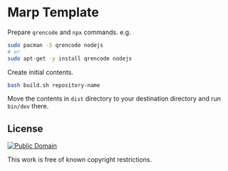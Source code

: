 # Marp Template

Prepare `qrencode` and `npx` commands. e.g.

```sh
sudo pacman -S qrencode nodejs
# or
sudo apt-get -y install qrencode nodejs
```

Create initial contents.

```sh
bash build.sh repository-name
```

Move the contents in `dist` directory to your destination directory and run `bin/dev` there.

## License

[![Public Domain](http://i.creativecommons.org/p/mark/1.0/88x31.png)](http://creativecommons.org/publicdomain/mark/1.0/ "license")

This work is free of known copyright restrictions.

